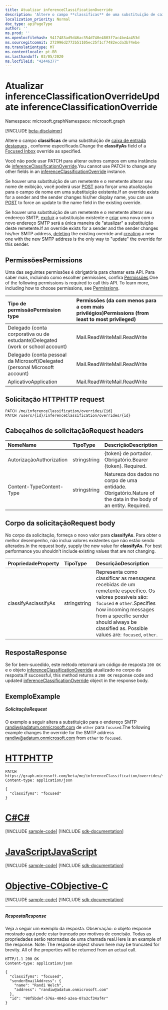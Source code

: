 ```yaml
---
title: Atualizar inferenceClassificationOverride
description: 'Altere o campo **classificas** de uma substituição de caixa de entrada destaques, conforme especificado. '
localization_priority: Normal
doc_type: apiPageType
author: ''
ms.prod: ''
ms.openlocfilehash: 9417483ad5d46ac354d740e4803f7ac4be4a453d
ms.sourcegitcommit: 272996d2772b51105ec25f1cf7482ecda3b74ebe
ms.translationtype: MT
ms.contentlocale: pt-BR
ms.lasthandoff: 03/05/2020
ms.locfileid: "42446377"
---
```

# <a name="update-inferenceclassificationoverride"></a><span data-ttu-id="ea01f-103">Atualizar inferenceClassificationOverride</span><span class="sxs-lookup"><span data-stu-id="ea01f-103">Update inferenceClassificationOverride</span></span>

<span data-ttu-id="ea01f-104">Namespace: microsoft.graph</span><span class="sxs-lookup"><span data-stu-id="ea01f-104">Namespace: microsoft.graph</span></span>

[!INCLUDE [beta-disclaimer](../../includes/beta-disclaimer.md)]

<span data-ttu-id="ea01f-105">Altere o campo **classificas** de uma substituição de [caixa de entrada destaques](../resources/manage-focused-inbox.md) , conforme especificado.</span><span class="sxs-lookup"><span data-stu-id="ea01f-105">Change the **classifyAs** field of a [Focused Inbox](../resources/manage-focused-inbox.md) override as specified.</span></span> 

<span data-ttu-id="ea01f-106">Você não pode usar PATCH para alterar outros campos em uma instância de [inferenceClassificationOverride](../resources/inferenceclassificationoverride.md).</span><span class="sxs-lookup"><span data-stu-id="ea01f-106">You cannot use PATCH to change any other fields in an [inferenceClassificationOverride](../resources/inferenceclassificationoverride.md) instance.</span></span> 

<span data-ttu-id="ea01f-107">Se houver uma substituição de um remetente e o remetente alterar seu nome de exibição, você poderá usar [POST](inferenceclassification-post-overrides.md) para forçar uma atualização para o campo de nome em uma substituição existente.</span><span class="sxs-lookup"><span data-stu-id="ea01f-107">If an override exists for a sender and the sender changes his/her display name, you can use [POST](inferenceclassification-post-overrides.md) to force an update to the name field in the existing override.</span></span>

<span data-ttu-id="ea01f-108">Se houver uma substituição de um remetente e o remetente alterar seu endereço SMTP, [excluir](inferenceclassificationoverride-delete.md) a substituição existente e [criar](inferenceclassification-post-overrides.md) uma nova com o novo endereço SMTP será a única maneira de "atualizar" a substituição deste remetente.</span><span class="sxs-lookup"><span data-stu-id="ea01f-108">If an override exists for a sender and the sender changes his/her SMTP address, [deleting](inferenceclassificationoverride-delete.md) the existing override and [creating](inferenceclassification-post-overrides.md) a new one with the new SMTP address is the only way to "update" the override for this sender.</span></span>

## <a name="permissions"></a><span data-ttu-id="ea01f-109">Permissões</span><span class="sxs-lookup"><span data-stu-id="ea01f-109">Permissions</span></span>
<span data-ttu-id="ea01f-p101">Uma das seguintes permissões é obrigatória para chamar esta API. Para saber mais, incluindo como escolher permissões, confira [Permissões](/graph/permissions-reference).</span><span class="sxs-lookup"><span data-stu-id="ea01f-p101">One of the following permissions is required to call this API. To learn more, including how to choose permissions, see [Permissions](/graph/permissions-reference).</span></span>

|<span data-ttu-id="ea01f-112">Tipo de permissão</span><span class="sxs-lookup"><span data-stu-id="ea01f-112">Permission type</span></span>      | <span data-ttu-id="ea01f-113">Permissões (da com menos para a com mais privilégios)</span><span class="sxs-lookup"><span data-stu-id="ea01f-113">Permissions (from least to most privileged)</span></span>              |
|:--------------------|:---------------------------------------------------------|
|<span data-ttu-id="ea01f-114">Delegado (conta corporativa ou de estudante)</span><span class="sxs-lookup"><span data-stu-id="ea01f-114">Delegated (work or school account)</span></span> | <span data-ttu-id="ea01f-115">Mail.ReadWrite</span><span class="sxs-lookup"><span data-stu-id="ea01f-115">Mail.ReadWrite</span></span>    |
|<span data-ttu-id="ea01f-116">Delegado (conta pessoal da Microsoft)</span><span class="sxs-lookup"><span data-stu-id="ea01f-116">Delegated (personal Microsoft account)</span></span> | <span data-ttu-id="ea01f-117">Mail.ReadWrite</span><span class="sxs-lookup"><span data-stu-id="ea01f-117">Mail.ReadWrite</span></span>    |
|<span data-ttu-id="ea01f-118">Aplicativo</span><span class="sxs-lookup"><span data-stu-id="ea01f-118">Application</span></span> | <span data-ttu-id="ea01f-119">Mail.ReadWrite</span><span class="sxs-lookup"><span data-stu-id="ea01f-119">Mail.ReadWrite</span></span> |

## <a name="http-request"></a><span data-ttu-id="ea01f-120">Solicitação HTTP</span><span class="sxs-lookup"><span data-stu-id="ea01f-120">HTTP request</span></span>
<!-- { "blockType": "ignored" } -->
```http
PATCH /me/inferenceClassification/overrides/{id}
PATCH /users/{id}/inferenceClassification/overrides/{id}
```

## <a name="request-headers"></a><span data-ttu-id="ea01f-121">Cabeçalhos de solicitação</span><span class="sxs-lookup"><span data-stu-id="ea01f-121">Request headers</span></span>
| <span data-ttu-id="ea01f-122">Nome</span><span class="sxs-lookup"><span data-stu-id="ea01f-122">Name</span></span>       | <span data-ttu-id="ea01f-123">Tipo</span><span class="sxs-lookup"><span data-stu-id="ea01f-123">Type</span></span> | <span data-ttu-id="ea01f-124">Descrição</span><span class="sxs-lookup"><span data-stu-id="ea01f-124">Description</span></span>|
|:---------------|:--------|:----------|
| <span data-ttu-id="ea01f-125">Autorização</span><span class="sxs-lookup"><span data-stu-id="ea01f-125">Authorization</span></span>  | <span data-ttu-id="ea01f-126">string</span><span class="sxs-lookup"><span data-stu-id="ea01f-126">string</span></span>  | <span data-ttu-id="ea01f-p102">{token} de portador. Obrigatório.</span><span class="sxs-lookup"><span data-stu-id="ea01f-p102">Bearer {token}. Required.</span></span> |
| <span data-ttu-id="ea01f-129">Content-Type</span><span class="sxs-lookup"><span data-stu-id="ea01f-129">Content-Type</span></span> | <span data-ttu-id="ea01f-130">string</span><span class="sxs-lookup"><span data-stu-id="ea01f-130">string</span></span>  | <span data-ttu-id="ea01f-p103">Natureza dos dados no corpo de uma entidade. Obrigatório.</span><span class="sxs-lookup"><span data-stu-id="ea01f-p103">Nature of the data in the body of an entity. Required.</span></span> |

## <a name="request-body"></a><span data-ttu-id="ea01f-133">Corpo da solicitação</span><span class="sxs-lookup"><span data-stu-id="ea01f-133">Request body</span></span>
<span data-ttu-id="ea01f-p104">No corpo da solicitação, forneça o novo valor para **classifyAs**. Para obter o melhor desempenho, não inclua valores existentes que não estão sendo alterados.</span><span class="sxs-lookup"><span data-stu-id="ea01f-p104">In the request body, supply the new value for **classifyAs**. For best performance you shouldn't include existing values that are not changing.</span></span>

| <span data-ttu-id="ea01f-136">Propriedade</span><span class="sxs-lookup"><span data-stu-id="ea01f-136">Property</span></span>     | <span data-ttu-id="ea01f-137">Tipo</span><span class="sxs-lookup"><span data-stu-id="ea01f-137">Type</span></span>   |<span data-ttu-id="ea01f-138">Descrição</span><span class="sxs-lookup"><span data-stu-id="ea01f-138">Description</span></span>|
|:---------------|:--------|:----------|
|<span data-ttu-id="ea01f-139">classifyAs</span><span class="sxs-lookup"><span data-stu-id="ea01f-139">classifyAs</span></span>|<span data-ttu-id="ea01f-140">string</span><span class="sxs-lookup"><span data-stu-id="ea01f-140">string</span></span>| <span data-ttu-id="ea01f-p105">Representa como classificar as mensagens recebidas de um remetente específico. Os valores possíveis são: `focused` e `other`.</span><span class="sxs-lookup"><span data-stu-id="ea01f-p105">Specifies how incoming messages from a specific sender should always be classified as. Possible values are: `focused`, `other`.</span></span>|

## <a name="response"></a><span data-ttu-id="ea01f-143">Resposta</span><span class="sxs-lookup"><span data-stu-id="ea01f-143">Response</span></span>

<span data-ttu-id="ea01f-144">Se for bem-sucedido, este método retornará um código de resposta `200 OK` e o objeto [inferenceClassificationOverride](../resources/inferenceclassificationoverride.md) atualizado no corpo da resposta.</span><span class="sxs-lookup"><span data-stu-id="ea01f-144">If successful, this method returns a `200 OK` response code and updated [inferenceClassificationOverride](../resources/inferenceclassificationoverride.md) object in the response body.</span></span>
## <a name="example"></a><span data-ttu-id="ea01f-145">Exemplo</span><span class="sxs-lookup"><span data-stu-id="ea01f-145">Example</span></span>
##### <a name="request"></a><span data-ttu-id="ea01f-146">Solicitação</span><span class="sxs-lookup"><span data-stu-id="ea01f-146">Request</span></span>
<span data-ttu-id="ea01f-147">O exemplo a seguir altera a substituição para o endereço SMTP randiw@adatum.onmicrosoft.com de `other` para `focused`.</span><span class="sxs-lookup"><span data-stu-id="ea01f-147">The following example changes the override for the SMTP address randiw@adatum.onmicrosoft.com from `other` to `focused`.</span></span>


# <a name="http"></a>[<span data-ttu-id="ea01f-148">HTTP</span><span class="sxs-lookup"><span data-stu-id="ea01f-148">HTTP</span></span>](#tab/http)
<!-- {
  "blockType": "request",
  "name": "update_inferenceclassificationoverride"
}-->
```http
PATCH https://graph.microsoft.com/beta/me/inferenceClassification/overrides/{id}
Content-type: application/json

{
  "classifyAs": "focused"
}
```
# <a name="c"></a>[<span data-ttu-id="ea01f-149">C#</span><span class="sxs-lookup"><span data-stu-id="ea01f-149">C#</span></span>](#tab/csharp)
[!INCLUDE [sample-code](../includes/snippets/csharp/update-inferenceclassificationoverride-csharp-snippets.md)]
[!INCLUDE [sdk-documentation](../includes/snippets/snippets-sdk-documentation-link.md)]

# <a name="javascript"></a>[<span data-ttu-id="ea01f-150">JavaScript</span><span class="sxs-lookup"><span data-stu-id="ea01f-150">JavaScript</span></span>](#tab/javascript)
[!INCLUDE [sample-code](../includes/snippets/javascript/update-inferenceclassificationoverride-javascript-snippets.md)]
[!INCLUDE [sdk-documentation](../includes/snippets/snippets-sdk-documentation-link.md)]

# <a name="objective-c"></a>[<span data-ttu-id="ea01f-151">Objective-C</span><span class="sxs-lookup"><span data-stu-id="ea01f-151">Objective-C</span></span>](#tab/objc)
[!INCLUDE [sample-code](../includes/snippets/objc/update-inferenceclassificationoverride-objc-snippets.md)]
[!INCLUDE [sdk-documentation](../includes/snippets/snippets-sdk-documentation-link.md)]

---

##### <a name="response"></a><span data-ttu-id="ea01f-152">Resposta</span><span class="sxs-lookup"><span data-stu-id="ea01f-152">Response</span></span>
<span data-ttu-id="ea01f-p106">Veja a seguir um exemplo da resposta. Observação: o objeto response mostrado aqui pode estar truncado por motivos de concisão. Todas as propriedades serão retornadas de uma chamada real.</span><span class="sxs-lookup"><span data-stu-id="ea01f-p106">Here is an example of the response. Note: The response object shown here may be truncated for brevity. All of the properties will be returned from an actual call.</span></span>
<!-- {
  "blockType": "response",
  "truncated": true,
  "@odata.type": "microsoft.graph.inferenceClassificationOverride"
} -->
```http
HTTP/1.1 200 OK
Content-type: application/json

{
  "classifyAs": "focused",
  "senderEmailAddress": {
    "name": "Randi Welch",
    "address": "randiw@adatum.onmicrosoft.com"
  },
  "id": "98f5bdef-576a-404d-a2ea-07a3cf34af4r"
}
```

<!-- uuid: 8fcb5dbc-d5aa-4681-8e31-b001d5168d79
2015-10-25 14:57:30 UTC -->
<!--
{
  "type": "#page.annotation",
  "description": "Update inferenceclassificationoverride",
  "keywords": "",
  "section": "documentation",
  "tocPath": "",
  "suppressions": [
  ]
}
-->
